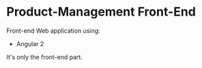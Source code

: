 # Product-Management Front-End

Front-end Web application using:

- Angular 2

It's only the front-end part.
